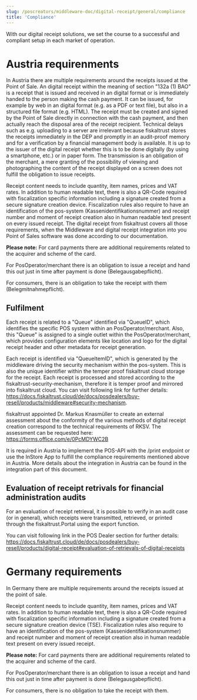 ```yaml
---
slug: /poscreators/middleware-doc/digital-receipt/general/compliance 
title: 'Compliance'
---
```


With our digital receipt solutions, we set the course to a successful and compliant setup in each market of operation.

# Austria requirenments 

In Austria there are multiple requirements around the receipts issued at the Point of Sale. 
An digital receipt within the meaning of section "132a (1) BAO" is a receipt that is issued and received in an digital format or is immediately handed to the person making the cash payment. It can be issued, for example by web in an digital format (e.g. as a PDF or text file), but also in a structured file format (e.g. HTML). The receipt must be created and signed by the Point of Sale directly in connection with the cash payment, and then actually reach the disposal area of the receipt recipient. Technical delays such as e.g. uploading to a server are irrelevant because fiskaltrust stores the receipts immediately in the DEP and promptly in an audit-proof memory and for a verification by a financial management body is available. It is up to the issuer of the digital receipt whether this is to be done digitally (by using a smartphone, etc.) or in paper form. The transmission is an obligation of the merchant, a mere granting of the possibility of viewing and photographing the content of the receipt displayed on a screen does not fulfill the obligation to issue receipts. 

Receipt content needs to include quantity, item names, prices and VAT rates. In addition to human readable text, there is also a QR-Code required with fiscalization specific information including a signature created from a secure signature creation device. Fiscalization rules also require to have an identification of the pos-system (Kassenidentifikationsnummer) and receipt number and moment of receipt creation also in human readable text present on every issued receipt. The digital receipt from fiskaltrust covers all those requirements, when the Middleware and digital receipt integration into you Point of Sales software was done according to our documentation.

**Please note:** 
For card payments there are additional requirements related to the acquirer and scheme of the card.

For PosOperator/merchant there is an obligation to issue a receipt and hand this out just in time after payment is done (Belegausgabepflicht). 

For consumers, there is an obligation to take the receipt with them (Belegmitnahmepflicht).

## Fulfilment

Each receipt is related to a "Queue" identified via "QueueID", which identifies the specific POS system within an PosOperator/merchant. Also, this "Queue" is assigned to a single outlet within the PosOperator/merchant, which provides configuration elements like location and logo for the digital receipt header and other metadata for receipt generation.

Each receipt is identified via "QueueItemID", which is generated by the middleware driving the security mechanism within the pos-system. This is also the unique identifier within the temper proof fiskaltrust cloud storage for the receipt. Each receipt is processed and stored according to the fiskaltrust-security-mechanism, therefore it is temper proof and mirrored into fiskaltrust cloud. You can visit following link for further details: https://docs.fiskaltrust.cloud/de/docs/posdealers/buy-resell/products/middleware#security-mechanism.

fiskaltrust appointed Dr. Markus Knasmüller to create an external assessment about the conformity of the various methods of digital receipt creation correspond to the technical requirements of RKSV. The assessment can be requested here: https://forms.office.com/e/0PcMDYWC2B 

It is required in Austria to implement the POS-API with the /print endpoint or use the InStore App to fulfill the compliance requirements mentioned above in Austria. More details about the integration in Austria can be found in the integration part of this document.

## Evaluation of receipt retrivals for financial administration audits 

For an evaluation of receipt retrieval, it is possible to verify in an audit case (or in general), which receipts were transmitted, retrieved, or printed through the fiskaltrust.Portal using the export function.

You can visit following link in the POS Dealer section for further details: https://docs.fiskaltrust.cloud/de/docs/posdealers/buy-resell/products/digital-receipt#evaluation-of-retrievals-of-digital-receipts

# Germany requirements 

In Germany there are multiple requirements around the receipts issued at the point of sale. 

Receipt content needs to include quantity, item names, prices and VAT rates. In addition to human readable text, there is also a QR-Code required with fiscalization specific information including a signature created from a secure signature creation device (TSE). Fiscalization rules also require to have an identification of the pos-system (Kassenidentifikationsnummer) and receipt number and moment of receipt creation also in human readable text present on every issued receipt.

**Please note:**
For card payments there are additional requirements related to the acquirer and scheme of the card. 

For PosOperator/merchant there is an obligation to issue a receipt and hand this out just in time after payment is done (Belegausgabepflicht). 

For consumers, there is no obligation to take the receipt with them.
